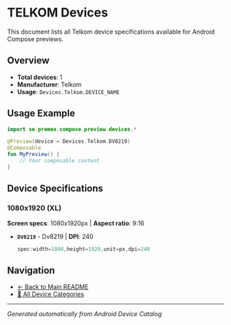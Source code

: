 # TELKOM Devices

This document lists all Telkom device specifications available for Android Compose previews.

## Overview

- **Total devices**: 1
- **Manufacturer**: Telkom
- **Usage**: `Devices.Telkom.DEVICE_NAME`

## Usage Example

```kotlin
import se.premex.compose.preview.devices.*

@Preview(device = Devices.Telkom.DV8219)
@Composable
fun MyPreview() {
    // Your composable content
}
```

## Device Specifications

### 1080x1920 (XL)

**Screen specs**: 1080x1920px | **Aspect ratio**: 9:16

- **`DV8219`** - Dv8219 | **DPI**: 240
  ```kotlin
  spec:width=1080,height=1920,unit=px,dpi=240
  ```

## Navigation

- [← Back to Main README](../../README.md)
- [📱 All Device Categories](../README.md)

---
*Generated automatically from Android Device Catalog*
